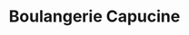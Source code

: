 ---
title: "Boulangerie Capucine"
url: /saint-jean-de-sixt/boulangerie-capucine/
shop: boulangerie
---